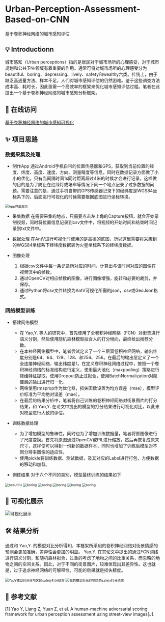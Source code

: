 # Urban-Perception-Assessment-Based-on-CNN
基于卷积神经网络的城市感知评估

## 💡 Introductionn

城市感知（Urban perceptions）指的是居民对于城市场所的心理感受，对于城市规划和公共卫生领域有着重要的作用。通常可将对城市场所的心理感受分为beautiful、boring、depressing、lively、safety和wealthy六类。传统上，由于缺乏高通量方法、样本不足，人们对城市感知评估的仍然困难。鉴于这些调查方法成本高、耗时长，因此亟需一个高效率的框架来优化城市感知评估过程。笔者在此提出一个基于卷积神经网络的城市感知分析框架。

## 🎨 在线访问

[基于卷积神经网络的城市感知可视化](http://www.urbancomp.net/2020/01/10/%e5%9f%ba%e4%ba%8e%e5%8d%b7%e7%a7%af%e7%a5%9e%e7%bb%8f%e7%bd%91%e7%bb%9c%e7%9a%84%e5%9f%8e%e5%b8%82%e6%84%9f%e7%9f%a5%e5%8f%af%e8%a7%86%e5%8c%96/)

## ✨ 项目思路

### 数据采集及处理

* 制作App
通过Android手机自带的位置传感器和GPS，获取到当前位置的经度、纬度、高度、速度、方向、测量精度等信息。同时在数据记录方面做了小小的优化，只有当间隔时间1s同时距离超过4米的时候才会进行记录。这样做的目的是为了防止在红绿灯或堵车等情况下同一个地点记录了过多数据的问题。需要注意的是，通过手机自带的GPS传感器记录下的经纬度是WGS84坐标系下的，后面进行可视化的时候需要根据底图进行坐标转换。
<img src="App界面展示.jpg" alt="App界面展示" style="zoom:75%;" />

* 采集数据
在需要采集的地点，只需要点击左上角的Capture按钮，就会开始录制视频，同时将位置信息记录到csv文件中，将视频的开始时间和结束时间记录到txt文件中。

* 数据处理
在AntV进行可视化时使用的是高德的底图，所以这里需要将采集到的WGS84坐标系下经纬度数据转为火星坐标系下的经纬度数据。

* 图像处理
    1. 根据csv文件中每一条记录所对应的时间，计算出与该时间对应的图像在视频流中的帧数。
    2. 通过OpenCV对相应帧数的图像，进行图像增强，旋转和必要的裁剪，并保存。
    3. 通过Python将csv文件转换为AntV可视化所需的json，csv或GeoJson格式。

### 网络模型训练

* 搭建网络模型
    * 在 Yao,Y. 等人的研究中，首先使用了全卷积神经网络（FCN）对街景进行语义分割，然后使用随机森林模型拟合人的打分倾向，最终给出推荐分数。
    * 在本神经网络模型中，笔者尝试定义了一个三层双卷积神经网络，输出纬度分别是64、64、128、128、和256、256。在最后的输出层定义了一个全连接神经网络，输出纬度是1。在定义卷积神经网络过程中，按照一个卷积神经网络的标准结构进行定义，使用最大池化（maxpooling）策略进行降维特征提取，使用Dropout防止过拟合，使用BatchNormalization对隐藏层的输出进行归一化。
    * 网络使用rmsprop作为优化器，损失函数设置为均方误差（mse），模型评价标准为平均绝对误差（mae）。
    * 在最后的结果分析中，笔者将自己训练的卷积神经网络对街景图片的打分结果，和 Yao,Y. 在论文中提出的模型的打分结果进行可视化对比，以此来对模型进行大致的评估。

* 训练数据处理
    * 为了增加模型的鲁棒性，同时也为了增加训练数据量，笔者将原图像进行了尺度变换。首先将原图通过OpenCV或PIL进行缩放，然后再恢复成原来尺寸，这样便可以得到一份新的数据样本，同时也增加了训练后模型对不同分辨率图像的适应性。
    * 使用pickle将训练数据、测试数据，及其对应的Label进行打包，方便数据的移动和加载。

* 训练结果
对于六个不同的类别，模型最终训练的结果如下

<img src="beautiful.png" alt="beautiful" style="zoom:75%;" />

<img src="boring.png" alt="boring" style="zoom:75%;" />

<img src="depressing.png" alt="boring" style="zoom:75%;" />

<img src="lively.png" alt="boring" style="zoom:75%;" />

<img src="safety.png" alt="boring" style="zoom:75%;" />

<img src="wealthy.png" alt="boring" style="zoom:75%;" />

## 🍱 可视化展示

![可视化展示](可视化展示.png)

## 🛠️ 结果分析
通过和 Yao,Y. 的模型对比分析得知，本框架所采用的卷积神经网络对街景情感的预测会更加准确，差异性会更加的明显。 Yao,Y. 在其论文中提出的通过FCN网络进行语义分割，和随机森林拟合，过重的考虑了地物之间的比重关系，而忽略的地物之间的空间关系。因此，对于不同的街景图片，较难体现出其差异性。这也就是，过于追求神经网络的可解释性，可能的后果就是损失精度。

<img src="yaoy.jpg" alt="YaoY模型对光谷地区的safety打分结果" style="zoom:75%;" />

<img src="my.png" alt="我的模型对光谷地区的safety打分结果" style="zoom:75%;" />

## 📜 参考文献
[1] Yao Y, Liang Z, Yuan Z, et al. A human-machine adversarial scoring framework for urban perception assessment using street-view images[J].